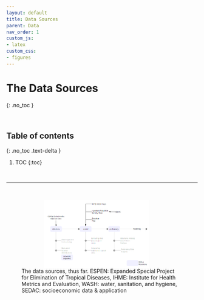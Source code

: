 ```yaml
---
layout: default
title: Data Sources
parent: Data
nav_order: 1
custom_js:
- latex
custom_css:
- figures
---
```


# The Data Sources
{: .no_toc }

<br>

## Table of contents
{: .no_toc .text-delta }

1. TOC 
{:toc}

<br>

---

<br>

<figure>
<img src="/assets/images/data.png" style="margin-left: 60px; vertical-align: middle; width: 65%">
<figcaption>The data sources, thus far.  ESPEN: Expanded Special Project for Elimination of Tropical 
Diseases, IHME:  Institute for Health Metrics and Evaluation, WASH: water, sanitation, and hygiene, SEDAC: socioeconomic 
data & application</figcaption>
</figure>

<br>
<br>
<br>
<br>
